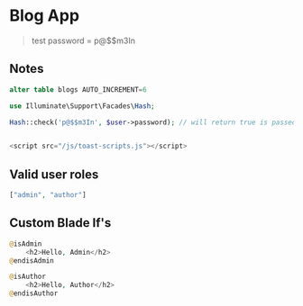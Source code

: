 # Blog App

> test password = p@$$m3In

## Notes
```sql
alter table blogs AUTO_INCREMENT=6
```
```php
use Illuminate\Support\Facades\Hash;

Hash::check('p@$$m3In', $user->password); // will return true is passed. false if not
```
```php

<script src="/js/toast-scripts.js"></script>
```

## Valid user roles
```php
["admin", "author"]
```

## Custom Blade If's
```php
@isAdmin
    <h2>Hello, Admin</h2>
@endisAdmin

@isAuthor
    <h2>Hello, Author</h2>
@endisAuthor
```